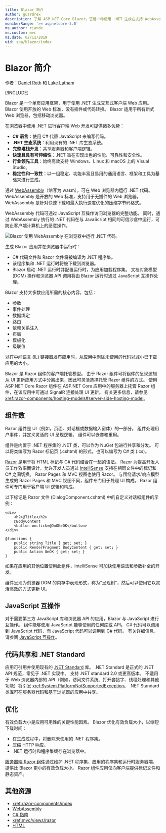 ```yaml
---
title: Blazor 简介
author: guardrex
description: 了解 ASP.NET Core Blazor，它是一种使用 .NET 生成在支持 WebAssembly 的浏览器中运行的交互式客户端应用的新方法。
monikerRange: '>= aspnetcore-3.0'
ms.author: riande
ms.custom: mvc
ms.date: 02/11/2019
uid: spa/blazor/index
---
```

# <a name="introduction-to-blazor"></a>Blazor 简介

作者：[Daniel Roth](https://github.com/danroth27) 和 [Luke Latham](https://github.com/guardrex)

[!INCLUDE[](~/includes/razor-components-preview-notice.md)]

Blazor 是一个单页应用框架，用于使用 .NET 生成交互式客户端 Web 应用。 Blazor 使用开放的 Web 标准，没有插件或代码转换。 Blazor 适用于所有新式 Web 浏览器，包括移动浏览器。

在浏览器中使用 .NET 进行客户端 Web 开发可提供诸多优势：

* **C# 语言**：使用 C# 代替 JavaScript 来编写代码。
* **.NET 生态系统**：利用现有的 .NET 库生态系统。
* **完整堆栈开发**：共享服务器和客户端逻辑。
* **快速且具有可伸缩性**：.NET 旨在实现出色的性能、可靠性和安全性。
* **行业领先工具**：始终高效支持 Windows、Linux 和 macOS 上的 Visual Studio。
* **稳定性和一致性**：以一组稳定、功能丰富且易用的通用语言、框架和工具为基础来进行生成。

通过 [WebAssembly](http://webassembly.org)（缩写为 wasm），可在 Web 浏览器内运行 .NET 代码。 WebAssembly 是开放的 Web 标准，支持用于无插件的 Web 浏览器。 WebAssembly 是针对快速下载和最大执行速度优化的压缩字节码格式。

WebAssembly 代码可通过 JavaScript 互操作访问浏览器的完整功能。 同时，通过 WebAssembly 执行的 .NET 代码在与 JavaScript 相同的可信沙盒中运行，可防止客户端计算机上的恶意操作。

![Blazor 使用 WebAssembly 在浏览器中运行 .NET 代码。](index/_static/blazor.png)

生成 Blazor 应用并在浏览器中运行时：

* C# 代码文件和 Razor 文件将被编译为 .NET 程序集。
* 该程序集和 .NET 运行时将被下载到浏览器。
* Blazor 启动 .NET 运行时并配置运行时，为应用加载程序集。 文档对象模型 (DOM) 操作和浏览器 API 调用将由 Blazor 运行时通过 JavaScript 互操作处理。

Blazor 支持大多数应用所需的核心内容，包括：

* 参数
* 事件处理
* 数据绑定
* 路由
* 依赖关系注入
* 布局
* 模板化
* 级联值

以在[中间语言 (IL) 链接器](xref:host-and-deploy/razor-components/configure-linker)发布应用时，从应用中删除未使用的代码以减小已下载应用的大小。

Blazor 是 Razor 组件的客户端托管模型。 由于 Razor 组件可将组件的呈现逻辑从 UI 更新应用方式中分离出来，因此可灵活选择托管 Razor 组件的方式。 使用 ASP.NET Core Razor 组件在 ASP.NET Core 应用中的服务器上托管 Razor 组件，在该应用中可通过 SignalR 连接处理 UI 更新。 有关更多信息，请参见<xref:razor-components/hosting-models#server-side-hosting-model>。 

## <a name="components"></a>组件数

Razor 组件是 UI（例如，页面、对话框或数据输入窗体）的一部分。 组件处理用户事件，并定义灵活的 UI 呈现逻辑。 组件可以嵌套和重用。

组件是内置于 .NET 程序集的 .NET 类，可以作为 NuGet 包进行共享和分发。 可以将类编写为 Razor 标记页 (.cshtml) 的形式，也可以编写为 C# 类 (.cs)。

[Razor](xref:mvc/views/razor) 是用于将 HTML 标记与 C# 代码结合在一起的语法。 Razor 为提高开发人员工作效率而设计，允许开发人员通过 [IntelliSense](/visualstudio/ide/using-intellisense) 支持在相同文件中的标记和 C# 之间切换。 Razor Pages 和 MVC 视图也使用 Razor。 与围绕请求/响应模型生成的 Razor Pages 和 MVC 视图不同，组件专门用于处理 UI 构成。 Razor 组件可专门用于客户端 UI 逻辑和构成。

以下标记是 Razor 文件 (DialogComponent.cshtml) 中的自定义对话框组件的示例：

```cshtml
<div>
    <h2>@Title</h2>
    @BodyContent
    <button onclick=@OnOK>OK</button>
</div>

@functions {
    public string Title { get; set; }
    public RenderFragment BodyContent { get; set; }
    public Action OnOK { get; set; }
}
```

如果在应用的其他位置使用此组件，IntelliSense 可加快使用语法和参数补全的开发。

组件呈现为浏览器 DOM 的内存中表现形式，称为“呈现树”，然后可以使用它以灵活高效的方式更新 UI。

## <a name="javascript-interop"></a>JavaScript 互操作

对于需要第三方 JavaScript 库和浏览器 API 的应用，Blazor 与 JavaScript 进行互操作。 组件能够使用 JavaScript 能够使用的任何库或 API。 C# 代码可以调用到 JavaScript 代码，而 JavaScript 代码可以调用到 C# 代码。 有关详细信息，请参阅 [JavaScript 互操作](xref:razor-components/javascript-interop)。

## <a name="code-sharing-and-net-standard"></a>代码共享和 .NET Standard

应用可引用并使用现有的 [.NET Standard](/dotnet/standard/net-standard) 库。 .NET Standard 是正式的 .NET API 规范，常见于 .NET 实现中。 支持 .NET standard 2.0 或更高版本。 不适用于 Web 浏览器内部的 API（例如，访问文件系统、打开套接字、线程处理和其他功能）将引发 <xref:System.PlatformNotSupportedException>。 .NET Standard 类库可在服务器代码和基于浏览器的应用中共享。

## <a name="optimization"></a>优化

有效负载大小是应用可用性的关键性能因素。 Blazor 优化有效负载大小，以缩短下载时间：

* 在生成过程中，将删除未使用的 .NET 程序集。
* 压缩 HTTP 响应。
* .NET 运行时和程序集缓存在浏览器中。

[服务器端 Razor 组件](xref:razor-components/index)通过维护 .NET 程序集、应用的程序集和运行时服务器端，提供比 Blazor 更小的有效负载大小。 Razor 组件应用仅向客户端提供标记文件和静态资产。

## <a name="additional-resources"></a>其他资源

* <xref:razor-components/index>
* [WebAssembly](http://webassembly.org/)
* [C# 指南](/dotnet/csharp/)
* <xref:mvc/views/razor>
* [HTML](https://www.w3.org/html/)
